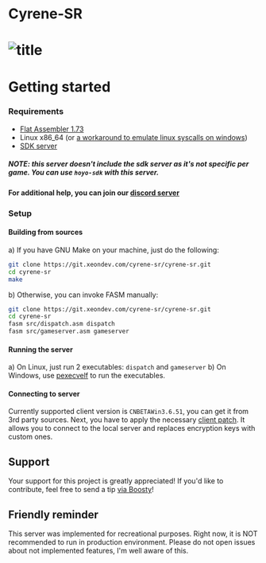 # Cyrene-SR
# ![title](screenshot.png)

# Getting started
### Requirements
- [Flat Assembler 1.73](https://flatassembler.net/download.php)
- Linux x86_64 (or [a workaround to emulate linux syscalls on windows](https://git.xeondev.com/xeon/pexecvelf))
- [SDK server](https://git.xeondev.com/reversedrooms/hoyo-sdk)

##### NOTE: this server doesn't include the sdk server as it's not specific per game. You can use `hoyo-sdk` with this server.
#### For additional help, you can join our [discord server](https://discord.xeondev.com)

### Setup
#### Building from sources
a) If you have GNU Make on your machine, just do the following:
```sh
git clone https://git.xeondev.com/cyrene-sr/cyrene-sr.git
cd cyrene-sr
make
```
b) Otherwise, you can invoke FASM manually:
```sh
git clone https://git.xeondev.com/cyrene-sr/cyrene-sr.git
cd cyrene-sr
fasm src/dispatch.asm dispatch
fasm src/gameserver.asm gameserver
```

#### Running the server
a) On Linux, just run 2 executables: `dispatch` and `gameserver`
b) On Windows, use [pexecvelf](https://git.xeondev.com/xeon/pexecvelf) to run the executables.

#### Connecting to server
Currently supported client version is `CNBETAWin3.6.51`, you can get it from 3rd party sources. Next, you have to apply the necessary [client patch](https://git.xeondev.com/cyrene-sr/cyrene-patch). It allows you to connect to the local server and replaces encryption keys with custom ones.

## Support
Your support for this project is greatly appreciated! If you'd like to contribute, feel free to send a tip [via Boosty](https://boosty.to/xeondev/donate)!

## Friendly reminder
This server was implemented for recreational purposes. Right now, it is NOT recommended to run in production environment. Please do not open issues about not implemented features, I'm well aware of this.

